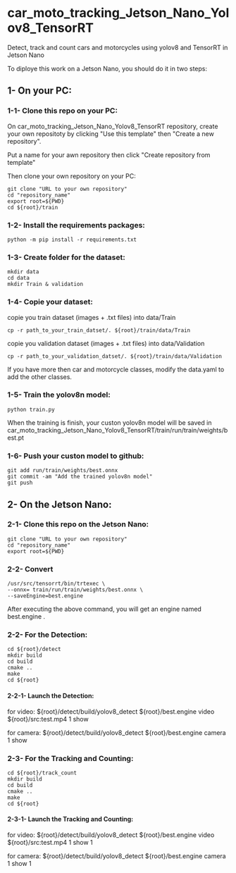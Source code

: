 # car_moto_tracking_Jetson_Nano_Yolov8_TensorRT
Detect, track and count cars and motorcycles using yolov8 and TensorRT in Jetson Nano


To diploye this work on a Jetson Nano, you should do it in two steps:

## 1- On your PC:
### 1-1- Clone this repo on your PC:
On car_moto_tracking_Jetson_Nano_Yolov8_TensorRT repository, create your own repositoty by clicking "Use this template" then "Create a new repository".

Put a name for your awn repository then click "Create repository from template"

Then clone your own repository on your PC: 

	git clone "URL to your own repository"
	cd "repository_name"
	export root=${PWD}
	cd ${root}/train

### 1-2- Install the requirements packages:

	python -m pip install -r requirements.txt

### 1-3- Create folder for the dataset:

	mkdir data
	cd data
	mkdir Train & validation

### 1-4- Copie your dataset:
copie you train dataset (images + .txt files) into data/Train

	cp -r path_to_your_train_datset/. ${root}/train/data/Train

copie you validation dataset (images + .txt files) into data/Validation

	cp -r path_to_your_validation_datset/. ${root}/train/data/Validation


If you have more then car and motorcycle classes, modify the data.yaml to add the other classes.

### 1-5- Train the yolov8n model:

	python train.py

When the training is finish, your custon yolov8n model will be saved in 
car_moto_tracking_Jetson_Nano_Yolov8_TensorRT/train/run/train/weights/best.pt

### 1-6- Push your custon model to github:

	git add run/train/weights/best.onnx
	git commit -am "Add the trained yolov8n model"
	git push




## 2- On the Jetson Nano:
### 2-1- Clone this repo on the Jetson Nano:

	git clone "URL to your own repository"
	cd "repository_name"
	export root=${PWD}

### 2-2- Convert

	/usr/src/tensorrt/bin/trtexec \
	--onnx= train/run/train/weights/best.onnx \
	--saveEngine=best.engine

After executing the above command, you will get an engine named best.engine .

### 2-2- For the Detection:

	cd ${root}/detect
	mkdir build
	cd build
	cmake ..
	make
	cd ${root}

#### 2-2-1- Launch the Detection:
for video:
	${root}/detect/build/yolov8_detect ${root}/best.engine video ${root}/src:test.mp4 	1 show

for camera:
	${root}/detect/build/yolov8_detect ${root}/best.engine camera 1 show

### 2-3- For the Tracking and Counting:

	cd ${root}/track_count
	mkdir build
	cd build
	cmake ..
	make
	cd ${root}

#### 2-3-1- Launch the Tracking and Counting:
for video:
	${root}/detect/build/yolov8_detect ${root}/best.engine video ${root}/src:test.mp4 	1 show 1

for camera:
	${root}/detect/build/yolov8_detect ${root}/best.engine camera 1 show 1